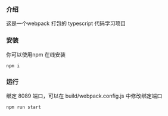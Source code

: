 ### 介绍 
这是一个webpack 打包的 typescript 代码学习项目

### 安装

你可以使用npm 在线安装
```
npm i 
```

### 运行

绑定 8089 端口，可以在 build/webpack.config.js 中修改绑定端口
```
npm run start
```